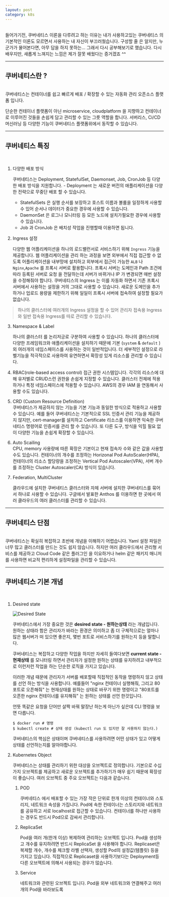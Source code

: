 ```yaml
---
layout: post
category: k8s
---
```

</br>
들어가기전, 쿠버네티스 이론을 다루려고 하는 이유는 내가 사용하고있는 쿠버네티스 의 기본적인 이론도 모르면서 사용하는 내 자신이 부끄러웠습니다. 구성할 줄 은 알지만, 누군가가 물어본다면, 아무 답을 하지 못하는…
그래서 다시 공부해보기로 했습니다. 다시 배우지만, 새롭게 느껴지는 느낌은 제가 잘못 배웠다는 증거겠죠 ^^

---

## 쿠버네티스란 ?
</br>
쿠버네티스는 컨테이너를 쉽고 빠르게 배포 / 확장할 수 있는 자동화 관리 오픈소스 플랫폼 입니다.

단순한 컨테이너 플랫폼이 아닌 microservice, cloudplatform 을 지향하고 컨테이너로 이루어진 것들을 손쉽게 담고 관리할 수 있는 그릇 역할을 합니다. 서버리스, Ci/CD 머신러닝 등 다양한 기능이 쿠버네티스 플랫폼위에서 동작할 수 있습니다.

---

## 쿠버네티스 특징
</br>

 1. 다양한 배포 방식
	
	쿠버네티스는 Deployment, StatefulSet, Daemonset, Job, CronJob 등 다양한 배포 방식을 지원합니다.	- Deployment 는 새로운 버전의 애플리케이션을 다양한 전략으로 무중단 배포 할 수 있습니다. 
	- StatefulSets 은 실행 순서를 보장하고 호스트 이름과 볼륨을 일정하게 사용할 수 있어 순서나 데이터가 중요한 경우에 사용할 수 있습니다.
	- DaemonSet  은 로그나 모니터링 등 모든 노드에 설치가필요한 경우에 사용할수 있습니다.
	- Job 과 CronJob 은 배치성 작업을 진행할때 이용하면 됩니다.

 2. Ingress 설정

	다양한 웹 어플리케이션을 하나의 로드밸런서로 서비스하기 위해 `Ingress` 기능을 제공합니다. 웹 어플리케이션을 관리 하는 과정을 보면 외부에서 직접 접근할 수 없도록 어플리케이션을 내부망에 설치하고 외부에서 접근이 가능한 `ALB` 나 `Nginx`,`Apache` 를 프록시 서버로 활용합니다. 프록시 서버는 도메인과 Path 조건에 따라 등록된 서버로 요청	을 전달하는데 서버가 바뀌거나 IP 가 변경되면 매번 설정을 수정해줘야 합니다. 쿠버네티스의 Ingress 는 이를 자동화 하면서 기존 프록시 서버에서 사용하는 설정을 거의 그대로 사용할 수 있습니다. 새로운 도메인을 추가하거나 업로드 용량을 제한하기 위해 일일이 프록시 서버에 접속하여 설정할 필요가 없습니다.

> 하나의 클러스터에 여러개의 Ingress 설정을 할 수 있어 관리자 접속용 Ingress와 일반 접속용 Ingress를 따로 관리할 수 있습니다.

 3. Namespace & Label

	하나의 클러스터 를 논리저긍로 구분하여 사용할 수 있습니다. 하나의 클러스터에 다양한 프레임워크와 애플리케이션을 설치하기 때문에 기본 (`system` & `default` )외 여러개의 네임스페이스를 사용하는 것이 일반적입니다. 더 세부적인 설정으로 라벨기능을 적극적으로 사용하여 유연하면서 확장성 있게 리소스를 관리할 수 있습니다.

 4. RBAC(role-based access control)
		접근 권한 시스템입니다. 각각의 리소스에 대해 유저별로 CRUD스런 권한을 손쉽게 지정할 수 있습니다. 클러스터 전체에 적용하거나 특정 네임스페이스에 적용할 수 있습니다. AWS의 경우 IAM 을 연동해서 사용할 수도 있습니다.
 5. CRD (Custom Resource Definition)		
	쿠버네티스가 제공하지 않는 기능을 기본 기능과 동일한 방식으로 적용하고 사용할 수 있습니다. 예를 들어 쿠버네티스는 기본적으로 SSL 인증서 관리 기능을 제공하지 않지만, cert-manager를 설치하고 Certificate 리소스를 이용하면 익숙한 쿠버네티스 명령어로 인증서를 관리 할 수 있습니다. 또 다른 도구, 방식을 익힐 필요 없이 다양한 기능을 손쉽게 확장할 수 있습니다.

 6. Auto Scailing		
	CPU, memory 사용량에 따른 확장은 기본이고 현재 접속자 수와 같은 값을 사용할 수도 있습니다. 컨테이너의 개수를 조정하는 Horizonal Pod AutoScaler(HPA), 컨테이너의 리소스 할당량을 조정하는 Vertical Pod Autoscaler(VPA), 서버 개수를 조정하는 Cluster Autoscaler(CA) 방식이 있습니다.

 7. Federation, MultiCluster

    클라우드에 설치한 쿠버네티스 클러스터와 자체 서버에 설치한 쿠버네티스를 묶어서 하나로 사용할 수 있습니다. 구글에서 발표한 Anthos 를 이용하면 한 곳에서 여러 클라우드의 여러 클러스터를 관리할 수 있습니다.

---

## 쿠버네티스 단점
</br>
쿠버네티스는 확실히 복잡하고 초반에 개념을 이해하기 어렵습니다. Yaml 설정 파일은 너무 많고 클러스터를 만드는 것도 쉽지 않습니다. 하지만 여러 클라우드에서 관리형 서비스를 제공하고 Cloud Code 같은 플러그인 을 이요하거나 helm 같은 패키지 매니저를 사용하면 비교적 편리하게 설정파일을 관리할 수 있습니다.

---

## 쿠버네티스 기본 개념
</br>

 1. Desired state
    
    ![Desired State](https://subicura.com/generated/assets/article_images/2019-05-19-kubernetes-basic-1/desired-state-1000-9c708dab6.webp)

	쿠버네티스에서 가장 중요한 것은 **desired state - 원하는상태** 라는 개념입니다. 원하는 상태라 함은 관리자가 바라는 환경은 의미하고 좀 더 구체적으로는 얼마나 많은 웹서버가 떠 있으면 좋은지, 몇번 포트로 서비스하기를 원하는지 등을 말합니다.
    
    쿠버네티스는 복잡하고 다양한 작업을 하지만 자세히 들여다보면 **current state - 현재상태** 를 모니터링 하면서 관리자가 설정한 원하는 상태를 유지하려고 내부적으로 이런저런 작업을 하는 단순한 로직을 가지고 있습니다.

    이러한 개념 때문에 관리자가 서버를 배포할때 직접적인 동작을 명령하지 않고 상태를 선언 하는 방식을 사용합니다. 예를들어 "nginx 컨테이너 실행해줘, 그리고 80포트로 오픈해줘" 는 현재상태를 원하는 상태로 바꾸기 위한 명령이고 "80포트를 오픈한 nginx 컨테이너를 유지해줘" 는 원하는 상태를 선언 한것입니다.

    언뜻 똑같은 요청을 단어만 살짝 바꿔 말장난 하는게 아닌가 싶은데 CLI 명령을 보면 다릅니다.

    ```
    $ docker run # 명령
    $ kubectl create # 상태 생성 (kubectl run 도 있지만 잘 사용하지 않는다.)
    ```
    쿠버네티스의 핵심은 상태이며 쿠버네티스를 사용하려면 어떤 상태가 있고 어떻게 상태를 선언하는지를 알아야합니다.

2. Kubernetes Object
   
    쿠버네티스는 상태를 관리하기 위한 대상을 오브젝트로 정의합니다. 기본으로 수십 가지 오브젝트를 제공하고 새로운 오브젝트를 추가하기가 매우 쉽기 때문에 확장성이 좋습니다. 여러 오브젝트 중 주요 오브젝트는 다음과 같습니다.

   1. POD

       쿠버네티스 에서 배포할 수 있는 가장 작은 단위로 한개 이상의 컨테이너와 스토리지, 네트워크 속성을 가집니다. Pod에 속한 컨테이너는 스토리지와 네트워크를 공유하고 서로 localhost로 접근할 수 있습니다. 컨테이너를 하나만 사용하는 경우도 반드시 Pod으로 감싸서 관리합니다.

   2. ReplicaSet

       Pod을 여러 개(한개 이상) 복제하여 관리하는 오브젝트 입니다. Pod을 생성하고 개수를 유지하려면 반드시 ReplicaSet 을 사용해야 합니다. Replicaset은 복제할 개수, 개수를 체크할 라벨 선택자, 생성할 Pod의 설정값(템플릿) 등을 가지고 있습니다. 직접적으로 Replicaset을 사용하기보다는 Deployment등 다른 오브젝트에 의해서 사용되는 경우가 많습니다.

   3. Service

       네트워크와 관련된 오브젝트 입니다. Pod을 외부 네트워크와 연결해주고 여러 개의 Pod을 바라보도록 